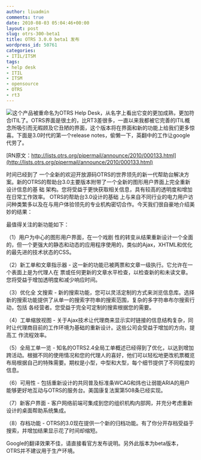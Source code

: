```yaml
---
author: liuadmin
comments: true
date: 2010-08-03 05:04:46+00:00
layout: post
slug: otrs-300-beta1
title: OTRS 3.0.0 beta1 发布
wordpress_id: 50761
categories:
- ITIL/ITSM
tags:
- help desk
- ITIL
- ITSM
- opensource
- OTRS
- rt3
---
```


![](http://www.otrs.com/uploads/tx_templavoila/products_overview_helpdesk.jpg)这个产品被重命名为OTRS Help Desk，从名字上看出它变的更加成熟，更加符合ITIL了。OTRS界面是很土的，比RT3差很多，一直以来我都被它完善的ITIL概念所吸引而无暇顾及它丑陋的界面，这个版本将在界面和新的功能上给我们更多惊喜。下面是3.0时代的第一个release notes，偷懒一下，英翻中的工作让google代劳了。

[RN原文：http://lists.otrs.org/pipermail/announce/2010/000133.html](http://lists.otrs.org/pipermail/announce/2010/000133.html)

时间已经到了 一个全新的欢迎开放源码OTRS的世界领先的新一代帮助台解决方案。新的OTRS的帮助台3.0主要版本附带了一个全新的图形用户界面上完全重新设计信息的基 础
架构。您将受益于更快获取相关信息，具有较高的透明度和增加在日常工作效率。 OTRS的帮助台3.0设计的基础 上与来自不同行业的电力用户访问种类繁多以及在与用户体验领先的专业机构密切合作。今天我们很自豪地介绍美妙的结果：

最值得关注的新功能如下：

（1）用户为中心的图形用户界面，在一个戏剧 性的转变从结果重新设计一个全面的，但一个更强大的静态和动态的应用程序使用的，类似的Ajax，XHTML和优化的最先进的技术状态的CSS。

（2）新工单和文章指示器 - 这一新的功能已被两票和文章一级执行。它允许在一个表面上是为代理人在 票或任何更新的文章水平检查，以检查新的和未读文章。您将受益于增加透明度和减少响应时间。

（3）优化全 文搜索 - 新的搜索功能，您可以灵活定制的方式来浏览信息库。选择新的搜索功能提供了从单一的搜索字符串的搜索范围，复杂的多字符串布尔搜索行动，包括 各经营者。您受益于完全可定制的搜索根据您的需要。

（4）工单缩放视图 - 关于Ajax技术让代理商来显示实时链接的信息结构复杂，同时让代理商目前的工作环境为基础的重新设计。这些公司会受益于增加的方向，提高工 作流程效率。

（5）全局工单一览 - 知名的OTRS2.4全局工单概述已经得到了优化，以达到增加跨活动。根据不同的使用情况和您的代理人的喜好，他们可以轻松地更改机票概览布局根据自己的特殊需要。期权是小型，中型和大型，每个细节提供了不同程度的信息。

（6）可用性 - 包括重新设计的共同普及标准条WCAG和炜也让弱能ARIA的用户能够更好地互动与OTRS的服务台。美国康复法案第508条已经实现。

（7）新客户界面 - 客户网络前端可集成到您的组织机构内部网，并充分考虑重新设计的桌面帮助系统集成。

（8）存档功能  - OTRS的3.0现在提供一个新的归档功能。有了你分开存档受益于搜索，并增加结果显示花了时间却缩短。

Google的翻译效果不佳，请直接看官方发布说明。另外此版本为beta版本，OTRS并不建议用于生产环境。
